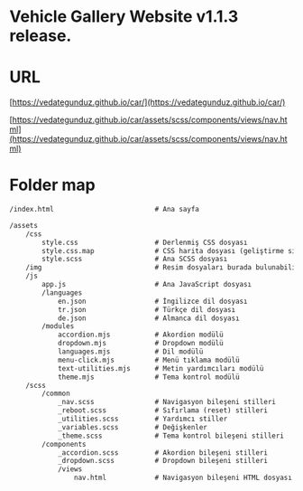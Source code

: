 # Vehicle Gallery Website v1.1.3 release.

# URL
[https://vedategunduz.github.io/car/](https://vedategunduz.github.io/car/)

[https://vedategunduz.github.io/car/assets/scss/components/views/nav.html](https://vedategunduz.github.io/car/assets/scss/components/views/nav.html)

# Folder map
```txt
/index.html                         # Ana sayfa

/assets
    /css
        style.css                   # Derlenmiş CSS dosyası
        style.css.map               # CSS harita dosyası (geliştirme sırasında kullanılır, yayınlanmayabilir)
        style.scss                  # Ana SCSS dosyası
    /img                            # Resim dosyaları burada bulunabilir
    /js
        app.js                      # Ana JavaScript dosyası
        /languages
            en.json                 # İngilizce dil dosyası
            tr.json                 # Türkçe dil dosyası
            de.json                 # Almanca dil dosyası
        /modules
            accordion.mjs           # Akordion modülü
            dropdown.mjs            # Dropdown modülü
            languages.mjs           # Dil modülü
            menu-click.mjs          # Menü tıklama modülü
            text-utilities.mjs      # Metin yardımcıları modülü
            theme.mjs               # Tema kontrol modülü
    /scss
        /common
            _nav.scss               # Navigasyon bileşeni stilleri
            _reboot.scss            # Sıfırlama (reset) stilleri
            _utilities.scss         # Yardımcı stiller
            _variables.scss         # Değişkenler
            _theme.scss             # Tema kontrol bileşeni stilleri
        /components
            _accordion.scss         # Akordion bileşeni stilleri
            _dropdown.scss          # Dropdown bileşeni stilleri
            /views
                nav.html            # Navigasyon bileşeni HTML dosyası
```
